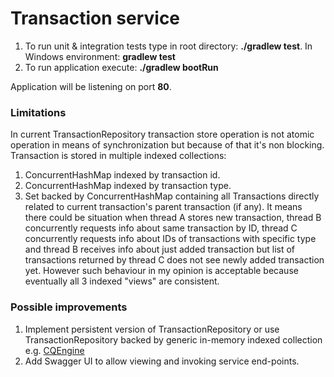 # Transaction service

1. To run unit & integration tests type in root directory: <strong>./gradlew test</strong>. In Windows environment: <strong>gradlew test</strong>
2. To run application execute: <strong>./gradlew bootRun</strong>

Application will be listening on port <strong>80</strong>.

### Limitations
In current TransactionRepository transaction store operation is not atomic operation in means of synchronization but because of that it's non blocking. 
Transaction is stored in multiple indexed collections:
 1. ConcurrentHashMap indexed by transaction id.
 2. ConcurrentHashMap indexed by transaction type.
 3. Set backed by ConcurrentHashMap containing all Transactions directly related to current transaction's parent transaction (if any).
It means there could be situation when thread A stores new transaction, thread B concurrently requests info about same transaction by ID, thread C concurrently requests info about IDs of transactions with specific type and thread B receives info about just added transaction but list of transactions returned by thread C does not see newly added transaction yet.
 However such behaviour in my opinion is acceptable because eventually all 3 indexed "views" are consistent.

### Possible improvements

1. Implement persistent version of TransactionRepository or use TransactionRepository backed by generic in-memory indexed collection e.g. [CQEngine](https://github.com/npgall/cqengine/)
2. Add Swagger UI to allow viewing and invoking service end-points. 
